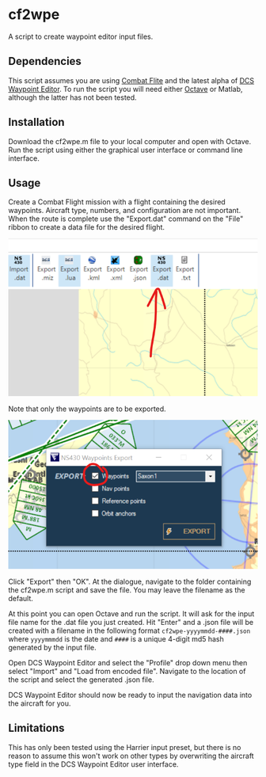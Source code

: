 # cf2wpe
A script to create waypoint editor input files.

## Dependencies
This script assumes you are using [Combat Flite](https://www.combatflite.com/) and the latest alpha of [DCS Waypoint Editor](https://github.com/Santi871/DCSWaypointEditor/releases/tag/v1.0.0b1).  To run the script you will need either [Octave](https://www.gnu.org/software/octave/) or Matlab, although the latter has not been tested.

## Installation
Download the cf2wpe.m file to your local computer and open with Octave.  Run the script using either the graphical user interface or command line interface.

## Usage
Create a Combat Flight mission with a flight containing the desired waypoints.  Aircraft type, numbers, and configuration are not important.  When the route is complete use the "Export.dat" command on the "File" ribbon to create a data file for the desired flight.

![Export .dat tool](/figures/NS430.png)

Note that only the waypoints are to be exported.

![Export .dat tool](/figures/flight.png)

Click "Export" then "OK".  At the dialogue, navigate to the folder containing the cf2wpe.m script and save the file.  You may leave the filename as the default.

At this point you can open Octave and run the script.  It will ask for the input file name for the .dat file you just created.  Hit "Enter" and a .json file will be created with a filename in the following format `cf2wpe-yyyymmdd-####.json` where `yyyymmmdd` is the date and `####` is a unique 4-digit md5 hash generated by the input file.

Open DCS Waypoint Editor and select the "Profile" drop down menu then select "Import" and "Load from encoded file".  Navigate to the location of the script and select the generated  .json file.

DCS Waypoint Editor should now be ready to input the navigation data into the aircraft for you.

## Limitations
This has only been tested using the Harrier input preset, but there is no reason to assume this won't work on other types by overwriting the aircraft type field in the DCS Waypoint Editor user interface.
